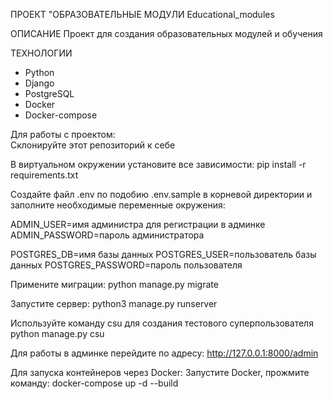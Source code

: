 ПРОЕКТ "ОБРАЗОВАТЕЛЬНЫЕ МОДУЛИ
        Educational_modules
        
ОПИСАНИЕ
Проект для создания образовательных модулей и обучения

ТЕХНОЛОГИИ
* Python
* Django
* PostgreSQL
* Docker
* Docker-compose

Для работы с проектом:   
Склонируйте этот репозиторий к себе

В виртуальном окружении установите все зависимости:
pip install -r requirements.txt

Создайте файл .env по подобию .env.sample в корневой директории и заполните необходимые переменные окружения:

ADMIN_USER=имя администра для регистрации в админке
ADMIN_PASSWORD=пароль администратора

POSTGRES_DB=имя базы данных
POSTGRES_USER=пользователь базы данных 
POSTGRES_PASSWORD=пароль пользователя

Примените миграции:
python manage.py migrate

Запустите сервер:
python3 manage.py runserver

Используйте команду csu для создания тестового суперпользователя
python manage.py csu

Для работы в админке перейдите по адресу: http://127.0.0.1:8000/admin

Для запуска контейнеров через Docker: Запустите Docker, прожмите команду:
docker-compose up -d --build
